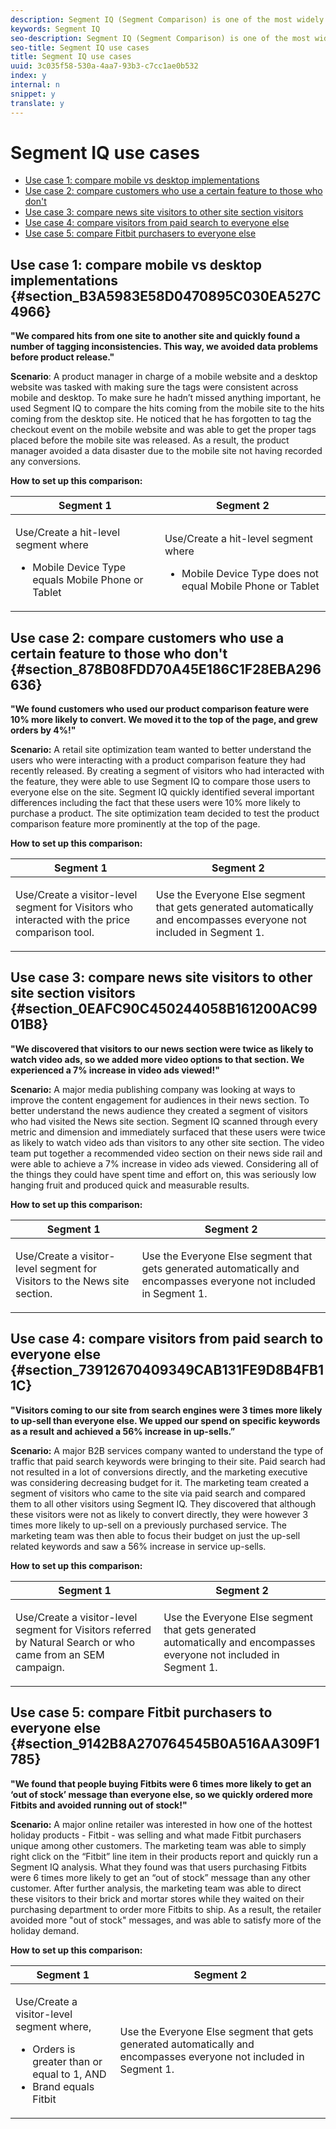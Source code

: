 ```yaml
---
description: Segment IQ (Segment Comparison) is one of the most widely used feature in Analysis Workspace, and customers are constantly finding new an innovative ways to drive insights with it. Here are just a handful of successful use cases.
keywords: Segment IQ
seo-description: Segment IQ (Segment Comparison) is one of the most widely used feature in Analysis Workspace, and customers are constantly finding new an innovative ways to drive insights with it. Here are just a handful of successful use cases.
seo-title: Segment IQ use cases
title: Segment IQ use cases
uuid: 3c035f58-530a-4aa7-93b3-c7cc1ae0b532
index: y
internal: n
snippet: y
translate: y
---
```


# Segment IQ use cases


* [ Use case 1: compare mobile vs desktop implementations ](segment-compare-use-cases.md#section_B3A5983E58D0470895C030EA527C4966)
* [ Use case 2: compare customers who use a certain feature to those who don't ](segment-compare-use-cases.md#section_878B08FDD70A45E186C1F28EBA296636)
* [ Use case 3: compare news site visitors to other site section visitors ](segment-compare-use-cases.md#section_0EAFC90C450244058B161200AC9901B8)
* [ Use case 4: compare visitors from paid search to everyone else ](segment-compare-use-cases.md#section_73912670409349CAB131FE9D8B4FB11C)
* [ Use case 5: compare Fitbit purchasers to everyone else ](segment-compare-use-cases.md#section_9142B8A270764545B0A516AA309F1785)

## Use case 1: compare mobile vs desktop implementations {#section_B3A5983E58D0470895C030EA527C4966}

**"We compared hits from one site to another site and quickly found a number of tagging inconsistencies. This way, we avoided data problems before product release."** 

**Scenario**: A product manager in charge of a mobile website and a desktop website was tasked with making sure the tags were consistent across mobile and desktop. To make sure he hadn’t missed anything important, he used Segment IQ to compare the hits coming from the mobile site to the hits coming from the desktop site. He noticed that he has forgotten to tag the checkout event on the mobile website and was able to get the proper tags placed before the mobile site was released. As a result, the product manager avoided a data disaster due to the mobile site not having recorded any conversions. 

**How to set up this comparison:** 

<table id="table_B5FA23CB34DE4331A8BD65ED4B351038"> 
 <thead> 
  <tr> 
   <th colname="col1" class="entry"> Segment 1 </th> 
   <th colname="col3" class="entry"> Segment 2 </th> 
  </tr> 
 </thead>
 <tbody> 
  <tr> 
   <td colname="col1"> <p>Use/Create a hit-level segment where </p> <p> </p> <p> 
     <ul id="ul_1F5D5136620E449D93A771CD2576A18A"> 
      <li id="li_CB32DD1033DA4E5CA3B9AD41030800E6">Mobile Device Type equals Mobile Phone or Tablet </li> 
     </ul> </p> </td> 
   <td colname="col3"> <p>Use/Create a hit-level segment where </p> <p> </p> <p> 
     <ul id="ul_79CC51C4C9494275B3F37B6D2AB0505E"> 
      <li id="li_83BE21AD1FB34195BAFF3F15421DBB3D">Mobile Device Type does not equal Mobile Phone or Tablet </li> 
     </ul> </p> </td> 
  </tr> 
 </tbody> 
</table>


## Use case 2: compare customers who use a certain feature to those who don't {#section_878B08FDD70A45E186C1F28EBA296636}

**"We found customers who used our product comparison feature were 10% more likely to convert. We moved it to the top of the page, and grew orders by 4%!"** 

**Scenario:** A retail site optimization team wanted to better understand the users who were interacting with a product comparison feature they had recently released. By creating a segment of visitors who had interacted with the feature, they were able to use Segment IQ to compare those users to everyone else on the site. Segment IQ quickly identified several important differences including the fact that these users were 10% more likely to purchase a product. The site optimization team decided to test the product comparison feature more prominently at the top of the page. 

**How to set up this comparison:** 

<table id="table_C834641ECC6C449FAB8ADC50FEBD78A5"> 
 <thead> 
  <tr> 
   <th colname="col1" class="entry"> Segment 1 </th> 
   <th colname="col3" class="entry"> Segment 2 </th> 
  </tr> 
 </thead>
 <tbody> 
  <tr> 
   <td colname="col1"> <p>Use/Create a visitor-level segment for Visitors who interacted with the price comparison tool. </p> </td> 
   <td colname="col3"> <p>Use the <span class="wintitle"> Everyone Else </span> segment that gets generated automatically and encompasses everyone not included in Segment 1. </p> </td> 
  </tr> 
 </tbody> 
</table>


## Use case 3: compare news site visitors to other site section visitors {#section_0EAFC90C450244058B161200AC9901B8}

**"We discovered that visitors to our news section were twice as likely to watch video ads, so we added more video options to that section. We experienced a 7% increase in video ads viewed!"** 

**Scenario:** A major media publishing company was looking at ways to improve the content engagement for audiences in their news section. To better understand the news audience they created a segment of visitors who had visited the News site section. Segment IQ scanned through every metric and dimension and immediately surfaced that these users were twice as likely to watch video ads than visitors to any other site section. The video team put together a recommended video section on their news side rail and were able to achieve a 7% increase in video ads viewed. Considering all of the things they could have spent time and effort on, this was seriously low hanging fruit and produced quick and measurable results. 

**How to set up this comparison:** 

<table id="table_684B6D60376B4632B3CF49156A2C95DF"> 
 <thead> 
  <tr> 
   <th colname="col1" class="entry"> Segment 1 </th> 
   <th colname="col3" class="entry"> Segment 2 </th> 
  </tr> 
 </thead>
 <tbody> 
  <tr> 
   <td colname="col1"> <p>Use/Create a visitor-level segment for Visitors to the News site section. </p> </td> 
   <td colname="col3"> <p>Use the <span class="wintitle"> Everyone Else </span> segment that gets generated automatically and encompasses everyone not included in Segment 1. </p> </td> 
  </tr> 
 </tbody> 
</table>


## Use case 4: compare visitors from paid search to everyone else {#section_73912670409349CAB131FE9D8B4FB11C}

**"Visitors coming to our site from search engines were 3 times more likely to up-sell than everyone else. We upped our spend on specific keywords as a result and achieved a 56% increase in up-sells.”** 

**Scenario:** A major B2B services company wanted to understand the type of traffic that paid search keywords were bringing to their site. Paid search had not resulted in a lot of conversions directly, and the marketing executive was considering decreasing budget for it. The marketing team created a segment of visitors who came to the site via paid search and compared them to all other visitors using Segment IQ. They discovered that although these visitors were not as likely to convert directly, they were however 3 times more likely to up-sell on a previously purchased service. The marketing team was then able to focus their budget on just the up-sell related keywords and saw a 56% increase in service up-sells. 

**How to set up this comparison:** 

<table id="table_29358DCCAE874E97B277EBC65A28B869"> 
 <thead> 
  <tr> 
   <th colname="col1" class="entry"> Segment 1 </th> 
   <th colname="col3" class="entry"> Segment 2 </th> 
  </tr> 
 </thead>
 <tbody> 
  <tr> 
   <td colname="col1"> <p>Use/Create a visitor-level segment for Visitors referred by Natural Search or who came from an SEM campaign. </p> </td> 
   <td colname="col3"> <p>Use the <span class="wintitle"> Everyone Else </span> segment that gets generated automatically and encompasses everyone not included in Segment 1. </p> </td> 
  </tr> 
 </tbody> 
</table>


## Use case 5: compare Fitbit purchasers to everyone else {#section_9142B8A270764545B0A516AA309F1785}

**"We found that people buying Fitbits were 6 times more likely to get an ‘out of stock’ message than everyone else, so we quickly ordered more Fitbits and avoided running out of stock!"** 

**Scenario:** A major online retailer was interested in how one of the hottest holiday products - Fitbit - was selling and what made Fitbit purchasers unique among other customers. The marketing team was able to simply right click on the “Fitbit” line item in their products report and quickly run a Segment IQ analysis. What they found was that users purchasing Fitbits were 6 times more likely to get an “out of stock” message than any other customer. After further analysis, the marketing team was able to direct these visitors to their brick and mortar stores while they waited on their purchasing department to order more Fitbits to ship. As a result, the retailer avoided more "out of stock" messages, and was able to satisfy more of the holiday demand. 

**How to set up this comparison:** 

<table id="table_9018BEB4C2DE429FA773B250CB5C3E58"> 
 <thead> 
  <tr> 
   <th colname="col1" class="entry"> Segment 1 </th> 
   <th colname="col3" class="entry"> Segment 2 </th> 
  </tr> 
 </thead>
 <tbody> 
  <tr> 
   <td colname="col1"> <p>Use/Create a visitor-level segment where, </p> <p> 
     <ul id="ul_52E8ED6F4F7241D5ABE4EE7EA1E556D8"> 
      <li id="li_33750601AB2A43728834B29AF86D5CCF">Orders is greater than or equal to 1, AND </li> 
      <li id="li_4E09D1286DAE4BABA49E4834E73BDC28">Brand equals Fitbit </li> 
     </ul> </p> </td> 
   <td colname="col3"> <p>Use the <span class="wintitle"> Everyone Else </span> segment that gets generated automatically and encompasses everyone not included in Segment 1. </p> </td> 
  </tr> 
 </tbody> 
</table>

